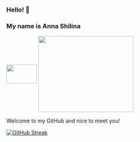 ### Hello! 🙌

### My name is Anna Shilina

<a href="https://www.linkedin.com/in/anshilina/" target="blank"><img align="center" src="https://blog.waalaxy.com/wp-content/uploads/2021/01/Linkedin-Logo-2048x1280.png" alt="" height="50" width="80" /></a> <a href="https://www.codewars.com/users/annashilina" target="blank"><img align="center" src="https://www.codewars.com/users/annashilina/badges/micro" alt="" height="200" width="250" /></a>


Welcome to my GitHub and nice to meet you!



[![GitHub Streak](http://github-readme-streak-stats.herokuapp.com?user=anshilina&theme=calm)](https://git.io/streak-stats)
